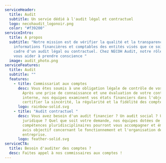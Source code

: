 ```yaml
---
serviceHeader:
  title: Audit
  subtitle: Un servie dédié à l'audit légal et contractuel
  logo: necohaudit_logonoir.png
  color: "#f39200"
serviceIntro:
  title: A propos
  subtitle: "Notre mission est de vérifier la qualité et la transparence des
    informations financières et comptables des entités visés que ce soit dans le
    cadre d'un audit légal ou contractuel. Chez NECOH Audit, notre rôle est de
    vous aider à prendre conscience "
  image: audit_photo.png
serviceFeatures:
  title: Audit
  subtitle: ""
  features:
    - title: Commissariat aux comptes
      desc: Vous êtes soumis à une obligation légale de contrôle de vos comptes ?
        Après une prise de connaissance et une évaluation de votre contrôle
        interne, nos équipes examinent vos états financiers dans l'objectif de
        certifier la sincérité, la régularité et la fidélité des comptes.
      logo: rainbow-solid.svg
    - title: "Audit contractuel "
      desc: Vous avez besoin d'un audit financier ? Un audit social ? Un audit
        juridique ? Quel que soit votre demande, nos équipes dotées de
        compétences pluridisciplinaires pourront vous accompagner et émettre un
        avis objectif concernant le fonctionnement et l'organisation de votre
        entreprise.
      logo: feather-solid.svg
serviceCTA:
  title: Besoin d'auditer des comptes ?
  desc: Faites appel à nos commissaires aux comptes !
---
```

